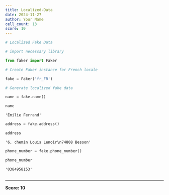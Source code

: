 ```yaml
---
title: Localized-Data
date: 2024-11-27
author: Your Name
cell_count: 13
score: 10
---
```


```python
# Localized Fake Data
```


```python
# import necessary library
```


```python
from faker import Faker
```


```python
# Create Faker instance for French locale
```


```python
fake = Faker('fr_FR')

```


```python
# Generate localized fake data
```


```python
name = fake.name()
```


```python
name
```




    'Émilie Ferrand'




```python
address = fake.address()
```


```python
address
```




    '6, chemin Louis Lenoir\n74808 Besson'




```python
phone_number = fake.phone_number()
```


```python
phone_number
```




    '0384958153'




```python

```


---
**Score: 10**
